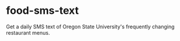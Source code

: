 # food-sms-text
Get a daily SMS text of Oregon State University's frequently changing restaurant menus.